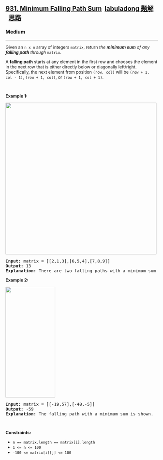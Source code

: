 <h2><a href="https://leetcode.com/problems/minimum-falling-path-sum/">931. Minimum Falling Path Sum<a id="solution_btn_931" href="https://labuladong.gitee.io/plugin-v3/?qno=931&amp;target=gitee&amp;_=1643861341507" target="_blank" class="button-4" style="font-weight: bold; margin-left: 10px;">labuladong 题解</a><a id="brief_btn_931" href="#" target="_blank" class="button-4" style="font-weight: bold; margin-left: 10px;">思路</a></a></h2><h3>Medium</h3><hr><div><p>Given an <code>n x n</code> array of integers <code>matrix</code>, return <em>the <strong>minimum sum</strong> of any <strong>falling path</strong> through</em> <code>matrix</code>.</p>

<p>A <strong>falling path</strong> starts at any element in the first row and chooses the element in the next row that is either directly below or diagonally left/right. Specifically, the next element from position <code>(row, col)</code> will be <code>(row + 1, col - 1)</code>, <code>(row + 1, col)</code>, or <code>(row + 1, col + 1)</code>.</p>

<p>&nbsp;</p>
<p><strong>Example 1:</strong></p>
<img alt="" src="https://assets.leetcode.com/uploads/2021/11/03/failing1-grid.jpg" style="width: 499px; height: 500px;">
<pre><strong>Input:</strong> matrix = [[2,1,3],[6,5,4],[7,8,9]]
<strong>Output:</strong> 13
<strong>Explanation:</strong> There are two falling paths with a minimum sum as shown.
</pre>

<p><strong>Example 2:</strong></p>
<img alt="" src="https://assets.leetcode.com/uploads/2021/11/03/failing2-grid.jpg" style="width: 164px; height: 365px;">
<pre><strong>Input:</strong> matrix = [[-19,57],[-40,-5]]
<strong>Output:</strong> -59
<strong>Explanation:</strong> The falling path with a minimum sum is shown.
</pre>

<p>&nbsp;</p>
<p><strong>Constraints:</strong></p>

<ul>
	<li><code>n == matrix.length == matrix[i].length</code></li>
	<li><code>1 &lt;= n &lt;= 100</code></li>
	<li><code>-100 &lt;= matrix[i][j] &lt;= 100</code></li>
</ul>
</div>